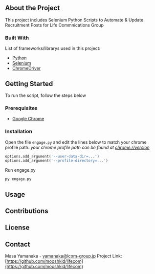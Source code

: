 ## About the Project

This project includes Selenium Python Scripts to Automate & Update Recruitment Posts for
Life Commnications Group


### Built With
List of frameworks/librarys used in this project:

* [Python](https://www.python.org/downloads/)
* [Selenium](https://selenium-python.readthedocs.io/installation.html)
* [ChromeDriver](https://chromedriver.chromium.org/downloads)



## Getting Started
To run the script, follow the steps below

### Prerequisites

* [Google Chrome](https://www.google.com/chrome/)



### Installation

Open the file `engage.py` and edit the lines below to match your chrome profile path.
_your chrome profile path can be found at [chrome://version](chrome://version)_
```python
options.add_argument('--user-data-dir=...')
options.add_argument('--profile-directory=...')
```

Run engage.py
```python
py engage.py
```

## Usage


## Contributions


## License


## Contact
Masa Yamanaka - yamanaka@lcom-group.jp
Project Link: [https://github.com/mooshkid/lifecom](https://github.com/mooshkid/lifecom)
